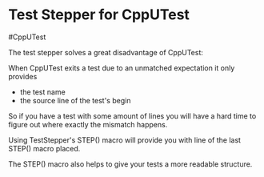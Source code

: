 # Test Stepper for CppUTest

#CppUTest

The test stepper solves a great disadvantage of CppUTest:

When CppUTest exits a test due to an unmatched expectation it only provides
- the test name
- the source line of the test's begin

So if you have a test with some amount of lines
you will have a hard time to figure out
where exactly the mismatch happens.

Using TestStepper's STEP() macro
will provide you with line of the last STEP() macro placed.

The STEP() macro also helps
to give your tests a more readable structure.


